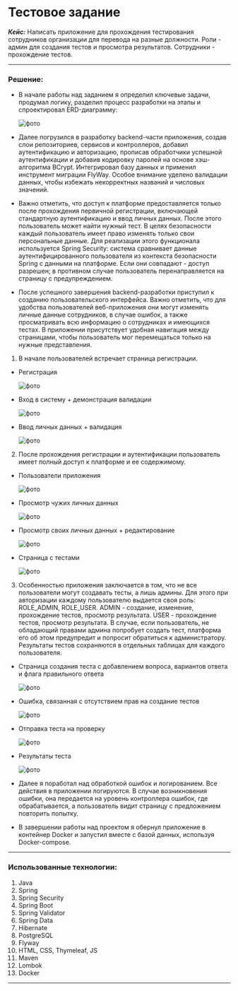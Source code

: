 # Тестовое задание


***Кейс:*** Написать приложение для прохождения тестирования сотрудников организации для перевода на разные должности.
Роли - админ для создания тестов и просмотра результатов. Сотрудники - прохождение тестов.

---

### Решение:


- В начале работы над заданием я определил ключевые задачи, продумал логику,
  разделил процесс разработки на этапы и спроектировал ERD-диаграмму:

  ![фото](img/ERD.png)

- Далее погрузился в разработку backend-части приложения, создав слои репозиториев,
  сервисов и контроллеров, добавил аутентификацию и авторизацию, прописав обработчики успешной аутентификации
  и добавив кодировку паролей на основе хэш-алгоритма BCrypt. Интегрировал базу данных и применил инструмент миграции FlyWay.
  Особое внимание уделено валидации данных, чтобы избежать некорректных названий и числовых значений.

- Важно отметить, что доступ к платформе предоставляется только после прохождения первичной регистрации, 
  включающей стандартную аутентификацию и ввод личных данных. После этого пользователь может найти нужный тест. 
  В целях безопасности каждый пользователь имеет право изменять только свои персональные данные. 
  Для реализации этого функционала используется Spring Security: система сравнивает данные аутентифицированного 
  пользователя из контекста безопасности Spring с данными на платформе. Если они совпадают - доступ разрешен; 
  в противном случае пользователь перенаправляется на страницу с предупреждением.

- После успешного завершения backend-разработки приступил к созданию пользовательского интерфейса.
  Важно отметить, что для удобства пользователей веб-приложения они могут изменять личные данные сотрудников,
  в случае ошибок, а также просматривать всю информацию о сотрудниках и имеющихся тестах.
  В приложении присутствует удобная навигация между страницами, чтобы пользователь мог перемещаться только
  на нужные представления.

1. В начале пользователей встречает страница регистрации.
- Регистрация

   ![фото](img/Registration.png)
- Вход в систему + демонстрация валидации

  ![фото](img/Login+Validation.png)
- Ввод личных данных + валидация

  ![фото](img/NewPersValid.png)

2. После прохождения регистрации и аутентификации пользователь имеет полный
   доступ к платформе и ее содержимому.
- Пользователи приложения

  ![фото](img/PersonsList.png)
- Просмотр чужих личных данных

  ![фото](img/Access.png)
- Просмотр своих личных данных + редактирование 

  ![фото](img/PersonEdit.png)
- Страница с тестами

  ![фото](img/ListTests.png)

3. Особенностью приложения заключается в том, что не все пользователи могут создавать тесты, а лишь админы. Для этого
   при авторизации каждому пользователю выдается своя роль: ROLE_ADMIN, ROLE_USER. ADMIN - создание, изменение, 
   прохождение тестов, просмотр результата. USER - прохождение тестов, просмотр результата. В случае, 
   если пользователь, не обладающий правами админа попробует создать тест, платформа его об этом предупредит и 
   попросит обратиться к администратору. Результаты тестов сохраняются в отдельных таблицах для каждого пользователя.
- Страница создания теста с добавлением вопроса, вариантов ответа и флага правильного ответа

  ![фото](img/CreateTest.png)
- Ошибка, связанная с отсутствием прав на создание тестов

  ![фото](img/403.png)
- Отправка теста на проверку

  ![фото](img/TestSubmit.png)
- Результаты теста

  ![фото](img/TestResults.png)

- Далее я поработал над обработкой ошибок и логированием. Все действия в приложении
  логируются. В случае возникновения ошибки, она передается на уровень контроллера ошибок,
  где обрабатывается, а пользователь видит страницу с предложением повторить попытку.

- В завершении работы над проектом я обернул приложение в контейнер Docker и запустил
  вместе с базой данных, используя Docker-compose.

---

### Использованные технологии:
1. Java
2. Spring
3. Spring Security
4. Spring Boot
5. Spring Validator
6. Spring Data
7. Hibernate
8. PostgreSQL
9. Flyway
10. HTML, CSS, Thymeleaf, JS
11. Maven
12. Lombok
13. Docker
---
